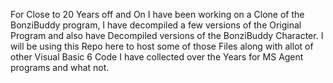 For Close to 20 Years off and On I have been working on a Clone of the BonziBuddy program, I have decompiled a few versions of the Original Program and also have Decompiled versions of the 
BonziBuddy Character. I will be using this Repo here to host some of those Files along with allot of other Visual Basic 6 Code I have collected over the Years for MS Agent programs and what
not.
